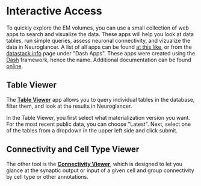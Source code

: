 # Interactive Access

To quickly explore the EM volumes, you can use a small collection of web apps to search and visualize the data.
These apps will help you look at data tables, run simple queries, assess neuronal connectivity, and vizualize the data in Neuroglancer.
A list of all apps can be found [at this like](https://minnie.microns-daf.com/dash/datastack/minnie65_public), or from the [datastack info](https://global.daf-apis.com/info/datastack/minnie65_public) page under "Dash Apps".
These apps were created using the [Dash](https://plotly.com/dash/) framework, hence the name.
Additional documentation can be found [online](https://alleninstitute.github.io/microns_tutorial/em_05_dash_apps.html).

## Table Viewer

The [**Table Viewer**](https://minnie.microns-daf.com/dash/datastack/minnie65_public/apps/table_viewer/?datastack=%22minnie65_public%22) app allows you to query individual tables in the database, filter them, and look at the results in Neuroglancer.

In the Table Viewer, you first select what materialization version you want.
For the most recent public data, you can choose "Latest".
Next, select one of the tables from a dropdown in the upper left side and click submit.

## Connectivity and Cell Type Viewer

The other tool is the [**Connectivity Viewer**](https://minnie.microns-daf.com/dash/datastack/minnie65_public/apps/connectivity/?datastack=%22minnie65_public%22), which is designed to let you glance at the synaptic output or input of a given cell and group connectivity by cell type or other annotations.

